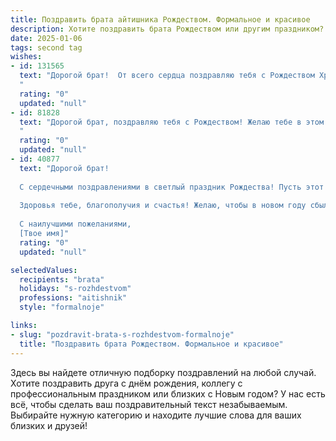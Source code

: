 ```yaml
---
title: Поздравить брата айтишника Рождеством. Формальное и красивое
description: Хотите поздравить брата Рождеством или другим праздником? Наш ИИ создаст незабываемое поздравление, а вы обязательно выделитесь среди других.  
date: 2025-01-06
tags: second tag
wishes:
- id: 131565
  text: "Дорогой брат!  От всего сердца поздравляю тебя с Рождеством Христовым! Желаю тебе в новом году крепкого здоровья, профессиональных успехов в твоей IT-карьере, благополучия и радости в личной жизни. Пусть Рождественская звезда освещает твой путь, указывая на счастье и исполнение всех твоих желаний.  Счастливого Рождества!
  "
  rating: "0"
  updated: "null"
- id: 81828
  text: "Дорогой брат, поздравляю тебя с Рождеством! Желаю тебе в этом светлом празднике тепла, семейного уюта и, конечно же, новых интересных проектов в твоей IT-сфере. Пусть наступающий год принесет тебе успех, вдохновение и множество приятных моментов!
  "
  rating: "0"
  updated: "null"
- id: 40877
  text: "Дорогой брат!
  
  С сердечными поздравлениями в светлый праздник Рождества! Пусть этот день принесет в твою жизнь тепло и радость, наполнит дом светом и гармонией. Желаю, чтобы профессиональные достижения в сфере Ай-ти были столь же успешными, как и вдохновение, которое ты черпаешь в своей работе. Пусть новые идеи и перспективы открываются перед тобой, а твой талант сияет ярче с каждым днем.
  
  Здоровья тебе, благополучия и счастья! Желаю, чтобы в новом году сбылись все мечты, а каждый миг приносил только позитивные эмоции.
  
  С наилучшими пожеланиями,
  [Твое имя]"
  rating: "0"
  updated: "null"

selectedValues:
  recipients: "brata"
  holidays: "s-rozhdestvom"
  professions: "aitishnik"
  style: "formalnoje"

links:
- slug: "pozdravit-brata-s-rozhdestvom-formalnoje"
  title: "Поздравить брата Рождеством. Формальное и красивое"
---
```


Здесь вы найдете отличную подборку поздравлений на любой случай.
Хотите поздравить друга с днём рождения, коллегу с профессиональным праздником или близких с Новым годом? У нас есть всё, чтобы сделать ваш поздравительный текст незабываемым. Выбирайте нужную категорию и находите лучшие слова для ваших близких и друзей!
